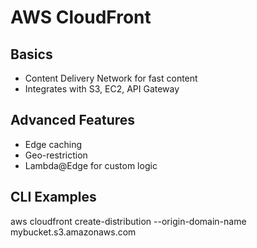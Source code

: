 # AWS CloudFront

## Basics
- Content Delivery Network for fast content
- Integrates with S3, EC2, API Gateway

## Advanced Features
- Edge caching
- Geo-restriction
- Lambda@Edge for custom logic

## CLI Examples
aws cloudfront create-distribution --origin-domain-name mybucket.s3.amazonaws.com

